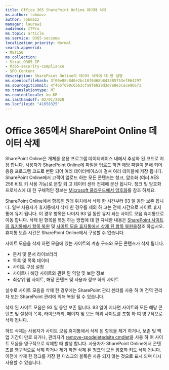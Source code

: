 ```yaml
---
title: Office 365 SharePoint Online 데이터 삭제
ms.author: robmazz
author: robmazz
manager: laurawi
audience: ITPro
ms.topic: article
ms.service: O365-seccomp
localization_priority: Normal
search.appverid:
- MET150
ms.collection:
- Strat_O365_IP
- M365-security-compliance
- SPO_Content
description: SharePoint Online의 데이터 삭제에 대 한 설명
ms.openlocfilehash: 3f00e88c8d0e2bc10f6468b843385753ef864297
ms.sourcegitcommit: 4f465f690c6563cfa9f6029d3e7e9e3cace96671
ms.translationtype: MT
ms.contentlocale: ko-KR
ms.lasthandoff: 02/01/2020
ms.locfileid: "41658325"
---
```

# <a name="sharepoint-online-data-deletion-in-office-365"></a>Office 365에서 SharePoint Online 데이터 삭제

SharePoint Online은 개체를 응용 프로그램 데이터베이스 내에서 추상화 된 코드로 저장 합니다. 사용자가 SharePoint Online에 파일을 업로드 하면 해당 파일이 분해 되어 응용 프로그램 코드로 변환 되어 여러 데이터베이스에 걸쳐 여러 테이블에 저장 됩니다. SharePoint Online에서 고객이 업로드 하는 모든 콘텐츠는 청크, 암호화 (여러 AES 256 비트 키 사용 가능)로 분할 되 고 데이터 센터 전체에 분산 됩니다. 청크 및 암호화 프로세스에 대 한 구체적인 정보는 [Microsoft 클라우드에서 암호화](https://docs.microsoft.com/microsoft-365/compliance/office-365-encryption-in-the-microsoft-cloud-overview)를 참조 하세요. 

SharePoint Online에서 항목은 원래 위치에서 삭제 한 시간부터 93 일 동안 보존 됩니다. 일부 사용자가 휴지통에서 삭제 한 경우를 제외 하 고는 전체 시간으로 사이트 휴지통에 유지 됩니다. 이 경우 항목은 나머지 93 일 동안 유지 되는 사이트 모음 휴지통으로 이동 합니다. 삭제 된 항목을 복원 하는 방법에 대 한 자세한 내용은 [SharePoint 사이트의 휴지통에서 항목 복원](https://support.office.com/article/6df466b6-55f2-4898-8d6e-c0dff851a0be#ID0EAADAAA=Online
) 및 [사이트 모음 휴지통에서 삭제 된 항목 복원을](https://support.office.com/article/5fa924ee-16d7-487b-9a0a-021b9062d14b)참조 하십시오. 휴지통 보존 시간은 SharePoint Online에서 구성할 수 없습니다.

사이트 모음을 삭제 하면 모음에 있는 사이트의 계층 구조와 모든 콘텐츠가 삭제 됩니다.

- 문서 및 문서 라이브러리
- 목록 및 목록 데이터
- 사이트 구성 설정
- 사이트나 해당 사이트와 관련 된 역할 및 보안 정보
- 최상위 웹 사이트, 해당 콘텐츠 및 사용자 정보 하위 사이트

실수로 사이트 모음을 삭제 한 경우에는 SharePoint 관리 센터를 사용 하 여 전역 관리자 또는 SharePoint 관리에 의해 복원 될 수 있습니다.

삭제 된 사이트 모음은 93 일 동안 보존 됩니다. 93 일이 지나면 사이트와 모든 해당 콘텐츠 및 설정이 목록, 라이브러리, 페이지 및 모든 하위 사이트를 포함 하 여 영구적으로 삭제 됩니다.

하드 삭제는 사용자가 사이트 모음 휴지통에서 삭제 된 항목을 제거 하거나, 보존 및 백업 기간이 만료 되거나, 관리자가 [remove-spodeletedsite cmdlet](/powershell/module/sharepoint-online/Remove-SPODeletedSite?view=sharepoint-ps)을 사용 하 여 사이트 모음을 영구적으로 삭제할 때 발생 합니다. 사용자가 SharePoint Online에서 콘텐츠를 영구적으로 삭제 하거나 제거 하면 삭제 된 청크의 모든 암호화 키도 삭제 됩니다. 이전에 삭제 한 청크를 저장 한 디스크의 블록은 사용 되지 않는 것으로 표시 되며 다시 사용할 수 있습니다.
